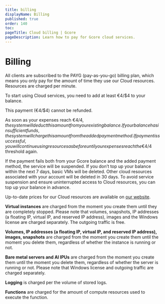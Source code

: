 ```yaml
---
title: billing
displayName: Billing
published: true
order: 140
toc:
pageTitle: Cloud billing | Gcore
pageDescription: Learn how to pay for Gcore cloud services.
---
```

# Billing

All clients are subscribed to the PAYG (pay-as-you-go) billing plan, which means you only pay for the amount of time they use our Cloud resources. Resources are charged per minute.

To start using Cloud services, you need to add at least €4/$4 to your balance.

<alert-element type="warning" title="Warning">

This payment (€4/$4) cannot be refunded.

</alert-element>

As soon as your expenses reach €4/$4, the system will deduct this amount from your existing balance. If your balance has insufficient funds, the system will charge this amount from the added payment method. If payment is successful, you will continue using resources as before until your expenses reach the €4/$4 threshold again.

If the payment fails both from your Gcore balance and the added payment method, the service will be suspended. If you don’t top up your balance within the next 7 days, basic VMs will be deleted. Other cloud resources associated with your account will be deleted in 30 days. To avoid service suspension and ensure uninterrupted access to Cloud resources, you can top up your balance in advance. 

Up-to-date prices for our Cloud resources are available on <a href="https://gcore.com/pricing/cloud" target="_blank">our website</a>.

**Virtual instances** are charged from the moment you create them until they are completely stopped. Please note that volumes, snapshots, IP addresses (a floating IP, virtual IP, and reserved IP address), images and the Windows license are charged separately. The outgoing traffic is free.

**Volumes, IP addresses (a floating IP, virtual IP, and reserved IP address), images, snapshots** are charged from the moment you create them until the moment you delete them, regardless of whether the instance is running or not.

**Bare metal servers and AI IPUs** are charged from the moment you create them until the moment you delete them, regardless of whether the server is running or not. Please note that Windows license and outgoing traffic are charged separately. 

**Logging** is charged per the volume of stored logs.

**Functions** are charged for the amount of compute resources used to execute the function.

